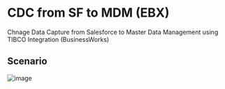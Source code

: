 # CDC from SF to MDM (EBX)
Chnage Data Capture from Salesforce to Master Data Management using TIBCO Integration (BusinessWorks)


## Scenario
![image](https://github.com/mpandav/cdc-salesforce-ebx/assets/38240734/4e972e0d-36d7-477c-8c73-9be7c1b13836)

